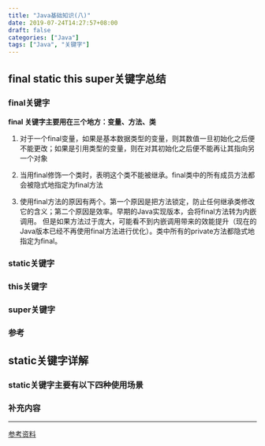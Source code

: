 ```yaml
---
title: "Java基础知识(八)"
date: 2019-07-24T14:27:57+08:00
draft: false
categories: ["Java"]
tags: ["Java", "关键字"]
---
```


## final static this super关键字总结

### final关键字

**final 关键字主要用在三个地方：变量、方法、类**

1. 对于一个final变量，如果是基本数据类型的变量，则其数值一旦初始化之后便不能更改；如果是引用类型的变量，则在对其初始化之后便不能再让其指向另一个对象

2. 当用final修饰一个类时，表明这个类不能被继承。final类中的所有成员方法都会被隐式地指定为final方法

3. 使用final方法的原因有两个。第一个原因是把方法锁定，防止任何继承类修改它的含义；第二个原因是效率。早期的Java实现版本，会将final方法转为内嵌调用。
但是如果方法过于庞大，可能看不到内嵌调用带来的效能提升（现在的Java版本已经不再使用final方法进行优化）。类中所有的private方法都隐式地指定为final。

### static关键字

### this关键字

### super关键字

### 参考


## static关键字详解

### static关键字主要有以下四种使用场景

### 补充内容


---
[参考资料](https://gitee.com/SnailClimb/JavaGuide/blob/master/docs/java/Basis/final%E3%80%81static%E3%80%81this%E3%80%81super.md#)

